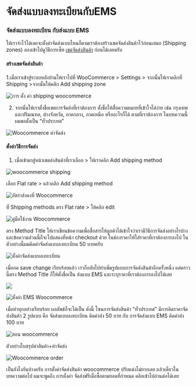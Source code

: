 # จัดส่งแบบลงทะเบียนกับEMS

### จัดส่งแบบลงทะเบียน กับส่งแบบ EMS

ให้เราจำไว้ได้เลยจะตั้งค่าจัดส่งแบบไหนก็ตามเราต้องสร้างเขตจัดส่งสินค้าไว้ก่อนเสมอ \(Shipping zones\) ลองเข้าไปดูวิธีการเซ็ท [เขตจัดส่งสินค้า](https://padveewebschool.com/woocommerce-shipping-1/) ก่อนได้เลยครับ

#### สร้างเขตจัดส่งสินค้า

1.เมื่อเราเข้าสู่ระบบหลังบ้านให้เราไปที่ WooCommerce &gt; Settings &gt; จากนั้นให้เราคลิกที่ Shipping &gt;จากนั้นให้คลิก Add shipping zone

![&#xE01;&#xE32;&#xE23; &#xE15;&#xE31;&#xE49;&#xE07; &#xE04;&#xE48;&#xE32; shipping woocommerce](https://padveewebschool.com/wp-content/uploads/2018/06/Add-shipping-zone.png)

2. จากนั้นให้เราตั้งชื่อเขตการจัดส่งที่เราต้องการ ตั้งชื่อให้สื่อความหมายที่เข้าใจได้ง่าย เช่น กรุงเทพ และปริมณฑล, ต่างจังหวัด, ภาคกลาง, ภาคเหนือ หรืออะไรก็ได้ ตามที่เราต้องการ ในบทความนี้ผมขอตั้งเป็น “ทั่วประเทศ”

![Woocommerce &#xE04;&#xE48;&#xE32;&#xE08;&#xE31;&#xE14;&#xE2A;&#xE48;&#xE07;](https://padveewebschool.com/wp-content/uploads/2018/06/thailand-shipping-zone-02.jpg)

#### ตั้งค่าวิธีการจัดส่ง

1. เมื่อเข้ามาสู่หน้าเขตส่งสินค้าที่เราเลือก &gt; ให้เราคลิก Add shipping method

![woocommerce shipping](https://padveewebschool.com/wp-content/uploads/2018/06/add-shipping-method-02.jpg)

เลือก Flat rate &gt; แล้วคลิก Add shipping method

![&#xE2D;&#xE31;&#xE15;&#xE23;&#xE32;&#xE2A;&#xE48;&#xE07;&#xE04;&#xE07;&#xE17;&#xE35;&#xE48; Woocommerce](https://padveewebschool.com/wp-content/uploads/2018/06/choose-flatrate-02.jpg)

ที่ Shipping methods ตรง Flat rate &gt; ให้คลิก edit

![&#xE04;&#xE39;&#xE48;&#xE21;&#xE37;&#xE2D;&#xE43;&#xE0A;&#xE49;&#xE07;&#xE32;&#xE19; Woocommerce](https://padveewebschool.com/wp-content/uploads/2018/06/edit-shipping-methhods-02.jpg)

ตรง Method Title ให้เราเขียนข้อความเพื่อสื่อสารให้ลูกค้าได้เข้าใจว่าเรามีวิธีการจัดส่งอย่างไรบ้าง  และข้อความส่วนนี้ก็จะไปแสดงที่หน้า checkout ด้วย ในช่องราคาให้ใส่ราคาที่เราต้องการลงไป ในตัวอย่างนี้ผมคิดค่าจัดส่งแบบลงทะเบียน 50 บาทครับ

![&#xE15;&#xE31;&#xE49;&#xE07;&#xE04;&#xE48;&#xE32;&#xE08;&#xE31;&#xE14;&#xE2A;&#xE48;&#xE07;&#xE41;&#xE1A;&#xE1A;&#xE25;&#xE07;&#xE17;&#xE30;&#xE40;&#xE1A;&#xE35;&#xE22;&#xE19;](https://padveewebschool.com/wp-content/uploads/2018/06/woocommerce-04.jpg)

เมื่อกด save change เรียบร้อยแล้ว เราก็กลับไปทำเพิ่มรูปแบบการจัดส่งสินค้าอีกครั้งหนึ่ง  แต่คราวนี้ตรง Method Title ก็ให้ตั้งชื่อเป็น ส่งแบบ EMS และระบุราคาที่เราต้องการลงไปได้เลย

![](https://padveewebschool.com/wp-content/uploads/2018/06/add-ems-method.jpg)

![&#xE15;&#xE31;&#xE49;&#xE07;&#xE04;&#xE48;&#xE32; EMS Woocommerce](https://padveewebschool.com/wp-content/uploads/2018/06/Ems-shipping.jpg)

เมื่อทำทุกอย่างเรียบร้อย ผลลัพธ์ก็จะได้เป็น ดังนี้ โซนการจัดส่งสินค้า “ทั่วประเทศ” มีการคิดราคาจัดส่งสินค้า 2 รูปแบบ คือ จัดส่งแบบลงทะเบียน คิดค่าส่ง 50 บาท กับ การจัดส่งแบบ EMS คิดค่าส่ง 100 บาท

![&#xE2A;&#xE2D;&#xE19; woocommerce](https://padveewebschool.com/wp-content/uploads/2018/06/shipping-all-thailand-method.jpg)

ตัวอย่างใบสรุปค่าสินค้า+ค่าจัดส่ง

![Woocommerce order](https://padveewebschool.com/wp-content/uploads/2018/06/finish-shipping-order.jpg)

เป็นยังไงกันบ้างครับ การตั้งค่าจัดส่งสินค้า woocommerce ปรับแต่งไม่ยากเลย แล้วเดี๋ยวในบทความต่อไป ผมจะพูดถึง การตั้งค่า จัดส่งฟรีเมื่อซื้อตามยอดที่กำหนด คลิกเข้าไปอ่านต่อได้เลย

